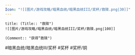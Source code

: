 ```yaml
---
Icon: "![[图片/游戏攻略/暗黑血统/暗黑血统III/奖杯/救赎.png|30]]"
---
```

```ad-common-bronze-trophy
title: (Title:: "救赎")
![[图片/游戏攻略/暗黑血统/暗黑血统III/奖杯/救赎.png|100]]

(Comment:: "获得“救赎")
```

#暗黑血统/暗黑血统III/奖杯 #奖杯 #奖杯/铜
